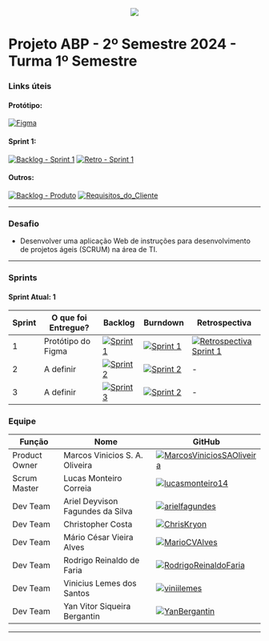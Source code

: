 <p align="center">
  <img src="https://i.imgur.com/ZvXdOPz.png">
  <br />
</p>

# Projeto ABP - 2º Semestre 2024 - Turma 1º Semestre

### Links úteis

#### Protótipo: 
[![Figma](https://img.shields.io/static/v1?style=for-the-badge&label=&color=black&logo=figma&message=Prot%C3%B3tipo)](https://www.figma.com/proto/JbO5zLjqOLSZqpVH2QZfXN/ABP-2024-2?node-id=0-1&t=4hfZRAhckQHi34pd-1)

#### Sprint 1:
[![Backlog - Sprint 1](https://img.shields.io/static/v1?style=for-the-badge&label=&color=black&logo=readthedocs&message=Backlog%20Sprint%201)](https://github.com/hallwaytechgrupo/ABP-2024-2/tree/backlog-sprint-1) [![Retro - Sprint 1](https://img.shields.io/static/v1?style=for-the-badge&label=&color=black&logo=readthedocs&message=Retrospectiva%20Sprint%201)](https://github.com/hallwaytechgrupo/ABP-2024-2/blob/backlog-sprint-1/retrospectiva-sprint-1.md)

#### Outros:
[![Backlog - Produto](https://img.shields.io/static/v1?style=for-the-badge&label=&color=black&logo=readthedocs&message=Backlog%20do%20Produto)](https://github.com/hallwaytechgrupo/ABP-2024-2/tree/backlog) [![Requisitos_do_Cliente](https://img.shields.io/static/v1?style=for-the-badge&label=&color=black&logo=gitbook&message=Requisitos%20do%20Cliente)](https://github.com/hallwaytechgrupo/ABP-2024-2/wiki/Requisitos-do-Cliente)

<hr />

### Desafio
- Desenvolver uma aplicação Web de instruções para desenvolvimento de projetos ágeis (SCRUM) na área de TI.

<hr />

### Sprints
#### Sprint Atual: 1

| Sprint | O que foi Entregue? | Backlog | Burndown | Retrospectiva |
|---|---|---|---|---|
| 1 | Protótipo do Figma | [![Sprint 1](https://img.shields.io/static/v1?style=for-the-badge&label=&color=black&logo=readthedocs&message=Backlog%20Sprint%201)](https://github.com/hallwaytechgrupo/ABP-2024-2/tree/backlog-sprint-1)  | [![Sprint 1](https://img.shields.io/static/v1?style=for-the-badge&label=&color=black&message=Burndown%201)](https://github.com/hallwaytechgrupo/ABP-2024-2/raw/backlog-sprint-1/imgs/burndown.png) | [![Retrospectiva Sprint 1](https://img.shields.io/static/v1?style=for-the-badge&label=&color=black&message=Retrospectiva%2001)](https://github.com/hallwaytechgrupo/ABP-2024-2/blob/backlog-sprint-1/retrospectiva-sprint-1.md) |
| 2 | A definir | [![Sprint 2](https://img.shields.io/static/v1?style=for-the-badge&label=&color=black&logo=readthedocs&message=Indisponível)](#) | [![Sprint 2](https://img.shields.io/static/v1?style=for-the-badge&label=&color=black&message=Burndown%202)](#) | - | 
| 3 | A definir | [![Sprint 3](https://img.shields.io/static/v1?style=for-the-badge&label=&color=black&logo=readthedocs&message=Indisponível)](#) | [![Sprint 2](https://img.shields.io/static/v1?style=for-the-badge&label=&color=black&message=Burndown%203)](#)  | - |

### Equipe
| Função | Nome | GitHub |
|---|---|---|
| Product Owner | Marcos Vinicios S. A. Oliveira | [![MarcosViniciosSAOliveira](https://img.shields.io/static/v1?style=for-the-badge&label=marcknero&color=purple&logo=github&message=Product%20Owner)](https://github.com/marcknero) |
| Scrum Master | Lucas Monteiro Correia | [![lucasmonteiro14](https://img.shields.io/static/v1?style=for-the-badge&label=lucasmonteiro14&color=green&logo=github&message=Scrum%20Master)](https://github.com/lucasmonteiro14) |
| Dev Team | Ariel Deyvison Fagundes da Silva | [![arielfagundes](https://img.shields.io/static/v1?style=for-the-badge&label=arielfagundes&color=blue&logo=github&message=Dev%20Team)](https://github.com/arielfagundes) |
| Dev Team | Christopher Costa | [![ChrisKryon](https://img.shields.io/static/v1?style=for-the-badge&label=ChrisKryon&color=blue&logo=github&message=Dev%20Team)](https://github.com/ChrisKryon) |
| Dev Team | Mário César Vieira Alves | [![MarioCVAlves](https://img.shields.io/static/v1?style=for-the-badge&label=MarioCesarVieiraAlves&color=blue&logo=github&message=Dev%20Team)](https://github.com/MarioCesarVieiraAlves) |
| Dev Team | Rodrigo Reinaldo de Faria | [![RodrigoReinaldoFaria](https://img.shields.io/static/v1?style=for-the-badge&label=RodrigoReinaldodeFaria&color=blue&logo=github&&message=Dev%20Team)](https://github.com/RodrigoReinaldodeFaria) |
| Dev Team | Vinicius Lemes dos Santos | [![viniilemes](https://img.shields.io/static/v1?style=for-the-badge&label=viniilemes&color=blue&logo=github&message=Dev%20Team)](https://github.com/viniilemes) |
| Dev Team | Yan Vitor Siqueira Bergantin | [![YanBergantin](https://img.shields.io/static/v1?style=for-the-badge&label=YanBergantin&color=blue&logo=github&message=Dev%20Team)](https://github.com/YanBergantin) |

<hr />